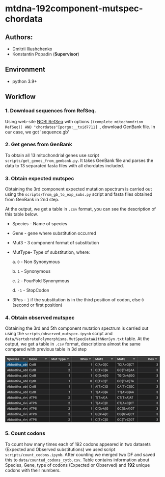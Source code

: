 # mtdna-192component-mutspec-chordata

## Authors:
- Dmitrii Iliushchenko
- Konstantin Popadin (**Supervisor**)

## Environment

- python 3.9+

## Workflow

### 1. Download sequences from RefSeq.

Using web-site [NCBI RefSeq](https://www.ncbi.nlm.nih.gov/refseq/) with options `((complete mitochondrion RefSeq)) AND "chordates"[porgn:__txid7711] `, download GenBank file. In our case, we got 'sequence.gb'

### 2. Get genes from GenBank

To obtain all 13 mitochondrial genes use script `scripts/get_genes_from_genbank.py`. It takes GenBank file and parses the data to 13 separated fasta files with all chordates included.

### 3. Obtain expected mutspec

Obtaining the 3rd component expected mutation spectrum is carried out using the `scripts/from_gb_to_exp_subs.py` script and fasta files obtained from GenBank in 2nd step. 

At the output, we get a table in `.csv` format, you can see the description of this table below.
* Species - Name of species

* Gene - gene where substitution occurred

* Mut3 - 3 component format of substitution

* MutType- Type of substitution, where:

    a. `0` - Non Synonymous
    
    b. `1` - Synonymous
    
    c. `2` - FourFold Synonymous

    d. `-1` - StopCodon

* 3Pos - `1` if the substitution is in the third position of codon, else `0` (second or first position)

### 4. Obtain observed mutspec

Obtaining the 3rd and 5th component mutation spectrum is carried out using the `scripts/observed_mutspec.ipynb` script and `data/VertebratePolymorphisms.MutSpecDataWithNonSyn.txt` table. 
At the output, we get a table in `.csv` format, descriptions almost the same compared with previous table in 3d step

![](pictures/Example_Obs_mutspec.png)

### 5. Count codons

To count how many times each of 192 codons appeared in two datasets (Expected and Observed substitutions) we used script `scripts/count_codons.ipynb`. After counting we merged two DF and saved this to `data/counted_codons_cytb.csv`. Table contains information about Species, Gene, type of codons (Expected or Observed) and **192** unique codons with their numbers.